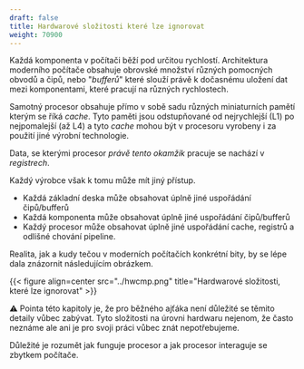 ```yaml
---
draft: false
title: Hardwarové složitosti které lze ignorovat
weight: 70900
---
```


Každá komponenta v počítači běží pod určitou rychlostí. Architektura moderního počítače obsahuje obrovské množství různých pomocných obvodů a čipů, nebo "*bufferů*" které slouží právě k dočasnému uložení dat mezi komponentami, které pracují na různých rychlostech.

Samotný procesor obsahuje přímo v sobě sadu různých miniaturních pamětí kterým se říká *cache*. Tyto paměti jsou odstupňované od nejrychlejší (L1) po nejpomalejší (až L4) a tyto *cache* mohou být v procesoru vyrobeny i za použití jiné výrobní technologie.

Data, se kterými procesor *právě tento okamžik* pracuje se nachází v *registrech*.

Každý výrobce však k tomu může mít jiný přístup.

- Každá základní deska může obsahovat úplně jiné uspořádání čipů/bufferů
- Každá komponenta může obsahovat úplně jiné uspořádání čipů/bufferů
- Každý procesor může obsahovat úplně jiné uspořádání cache, registrů a odlišné chování pipeline.

Realita, jak a kudy tečou v moderních počítačích konkrétní bity, by se lépe dala znázornit následujícím obrázkem.


{{< figure align=center src="../hwcmp.png" title="Hardwarové složitosti, které lze ignorovat" >}}


<div class="note-blue">

⚠️ Pointa této kapitoly je, že pro běžného ajťáka není důležité se těmito detaily vůbec zabývat. Tyto složitosti na úrovni hardwaru nejenom, že často neznáme ale ani je pro svoji práci vůbec znát nepotřebujeme. 

Důležité je rozumět jak funguje procesor a jak procesor interaguje se zbytkem počítače.

</div>
